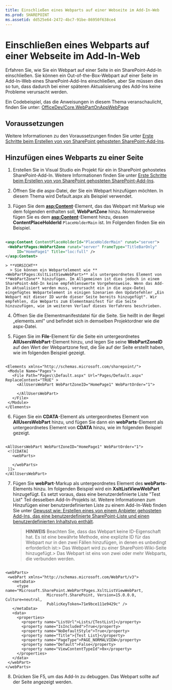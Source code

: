 ```yaml
---
title: Einschließen eines Webparts auf einer Webseite im Add-In-Web
ms.prod: SHAREPOINT
ms.assetid: dd525e64-2472-4bc7-91be-86950f638ce4
---
```



# Einschließen eines Webparts auf einer Webseite im Add-In-Web
Erfahren Sie, wie Sie ein Webpart auf einer Seite in ein SharePoint-Add-In einschließen.
Sie können ein Out-of-the-Box-Webpart auf einer Seite im Add-In-Web eines SharePoint-Add-Ins einschließen, aber Sie müssen dies so tun, dass dadurch bei einer späteren Aktualisierung des Add-Ins keine Probleme verursacht werden.
  
    
    

Ein Codebeispiel, das die Anweisungen in diesem Thema veranschaulicht, finden Sie unter:  [OfficeDev/Core.WebPartOnAppWebPage](https://github.com/OfficeDev/PnP/tree/master/Samples/Core.WebPartOnAppWebPage)
## Voraussetzungen

Weitere Informationen zu den Voraussetzungen finden Sie unter  [Erste Schritte beim Erstellen von von SharePoint gehosteten SharePoint-Add-Ins](get-started-creating-sharepoint-hosted-sharepoint-add-ins.md).
  
    
    

## Hinzufügen eines Webparts zu einer Seite


  
    
    

1. Erstellen Sie in Visual Studio ein Projekt für ein in SharePoint gehostetes SharePoint-Add-In. Weitere Informationen finden Sie unter  [Erste Schritte beim Erstellen von von SharePoint gehosteten SharePoint-Add-Ins](get-started-creating-sharepoint-hosted-sharepoint-add-ins.md).
    
  
2. Öffnen Sie die aspx-Datei, der Sie ein Webpart hinzufügen möchten. In diesem Thema wird Default.aspx als Beispiel verwendet. 
    
  
3. Fügen Sie dem **<asp:Content>**-Element, das das Webpart mit Markup wie dem folgenden enthalten soll, **WebPartZone** hinzu. Normalerweise fügen Sie es dem **<asp:Content>**-Element hinzu, dessen **ContentPlaceHolderId** `PlaceHolderMain` ist. Im Folgenden finden Sie ein Beispiel.
    
 ```XML
  
<asp:Content ContentPlaceHolderId="PlaceHolderMain" runat="server">
  <WebPartPages:WebPartZone runat="server" FrameType="TitleBarOnly" 
      ID="HomePage1" Title="loc:full" />
</asp:Content>

 ```


    > **VORSICHT**
      > Sie können ein Webpartelement wie **<WebPartPages:XsltListViewWebPart>** als untergeordnetes Element von **WebPartZone** hinzufügen. Im Allgemeinen ist dies jedoch in einem SharePoint-Add-In keine empfehlenswerte Vorgehensweise. Wenn das Add-In aktualisiert werden muss, verursacht ein in die aspx-Datei eingefügtes Webpartelement in einigen Szenarien den Updatefehler „Ein Webpart mit dieser ID wurde dieser Seite bereits hinzugefügt". Wir empfehlen, die Webparts zum Elementmanifest für die Seite hinzuzufügen, wie im weiteren Verlauf dieses Verfahrens beschrieben.
4. Öffnen Sie die Elementmanifestdatei für die Seite. Sie heißt in der Regel „elements.xml" und befindet sich in demselben Projektordner wie die aspx-Datei.
    
  
5. Fügen Sie im **File**-Element für die Seite ein untergeordnetes **AllUsersWebPart**-Element hinzu, und legen Sie seine **WebPartZoneID** auf den Wert der Webpartzone fest, die Sie auf der Seite erstellt haben, wie im folgenden Beispiel gezeigt.
    
 ```
  
<Elements xmlns="http://schemas.microsoft.com/sharepoint/">
  <Module Name="Pages">
    <File Path="Pages\\Default.aspx" Url="Pages/Default.aspx" ReplaceContent="TRUE" >
      <AllUsersWebPart WebPartZoneID="HomePage1" WebPartOrder="1">

      </AllUsersWebPart>
    </File>
  </Module>
</Elements>

 ```

6. Fügen Sie ein **CDATA**-Element als untergeordnetes Element von **AllUsersWebPart** hinzu, und fügen Sie dann ein **webParts**-Element als untergeordnetes Element von **CDATA** hinzu, wie im folgenden Beispiel gezeigt.
    
 ```
  
<AllUsersWebPart WebPartZoneID="HomePage1" WebPartOrder="1">
  <![CDATA[
    <webParts>

    </webParts>
  ]]>
</AllUsersWebPart>
 ```

7. Fügen Sie **webPart**-Markup als untergeordnetes Element des **webParts**-Elements hinzu. Im folgenden Beispiel wird ein **XsltListViewWebPart** hinzugefügt. Es setzt voraus, dass eine benutzerdefinierte Liste "Test List" Teil desselben Add-In-Projekts ist. Weitere Informationen zum Hinzufügen einer benutzerdefinierten Liste zu einem Add-In-Web finden Sie unter [Gewusst wie: Erstellen eines von einem Anbieter gehosteten Add-Ins, das eine benutzerdefinierte SharePoint-Liste und einen benutzerdefinierten Inhaltstyp enthält](create-a-provider-hosted-add-in-that-includes-a-custom-sharepoint-list-and-conte.md). 
    
    > **HINWEIS**
      >  Beachten Sie, dass das Webpart keine ID-Eigenschaft hat. Es ist eine bewährte Methode, eine explizite ID für das Webpart nur in den zwei Fällen hinzufügen, in denen es unbedingt erforderlich ist:>  Das Webpart wird zu einer SharePoint-Wiki-Seite hinzugefügt.>  Das Webpart ist eins von zwei oder mehr Webparts, die verbunden werden.

 ```
  
<webParts>
  <webPart xmlns="http://schemas.microsoft.com/WebPart/v3">
    <metaData>
      <type name="Microsoft.SharePoint.WebPartPages.XsltListViewWebPart, 
                   Microsoft.SharePoint, Version=15.0.0.0, Culture=neutral, 
                   PublicKeyToken=71e9bce111e9429c" />
    </metaData>
    <data>
      <properties>
        <property name="ListUrl">Lists/{TestList}</property>
        <property name="IsIncluded">True</property>
        <property name="NoDefaultStyle">True</property>
        <property name="Title">{Test List}</property>
        <property name="PageType">PAGE_NORMALVIEW</property>
        <property name="Default">False</property>
        <property name="ViewContentTypeId">0x</property>
      </properties>
    </data>
  </webPart>
</webParts>
 ```

8. Drücken Sie F5, um das Add-In zu debuggen. Das Webpart sollte auf der Seite angezeigt werden.
    
  

